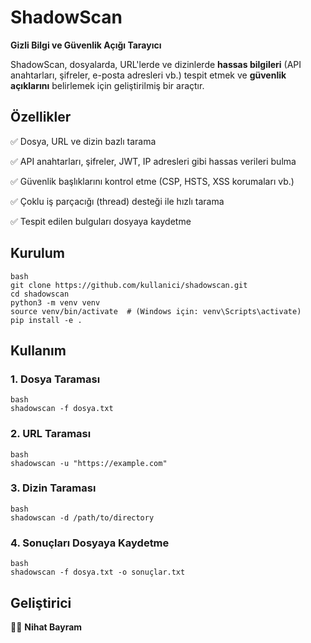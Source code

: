 # **ShadowScan**

**Gizli Bilgi ve Güvenlik Açığı Tarayıcı**

ShadowScan, dosyalarda, URL'lerde ve dizinlerde **hassas bilgileri** (API anahtarları, şifreler, e-posta adresleri vb.) tespit etmek ve **güvenlik açıklarını** belirlemek için geliştirilmiş bir araçtır.

## **Özellikler**


✅ Dosya, URL ve dizin bazlı tarama

 ✅ API anahtarları, şifreler, JWT, IP adresleri gibi hassas verileri bulma
 
 ✅ Güvenlik başlıklarını kontrol etme (CSP, HSTS, XSS korumaları vb.)
 
 ✅ Çoklu iş parçacığı (thread) desteği ile hızlı tarama
 
 ✅ Tespit edilen bulguları dosyaya kaydetme


## **Kurulum**

```
bash
git clone https://github.com/kullanici/shadowscan.git  
cd shadowscan  
python3 -m venv venv  
source venv/bin/activate  # (Windows için: venv\Scripts\activate)  
pip install -e .  
```

## **Kullanım**

### **1. Dosya Taraması**

```
bash
shadowscan -f dosya.txt
```

### **2. URL Taraması**

```
bash
shadowscan -u "https://example.com"
```

### **3. Dizin Taraması**

```
bash
shadowscan -d /path/to/directory
```

### **4. Sonuçları Dosyaya Kaydetme**

```
bash
shadowscan -f dosya.txt -o sonuçlar.txt
```

## **Geliştirici**

👨‍💻 **Nihat Bayram**

